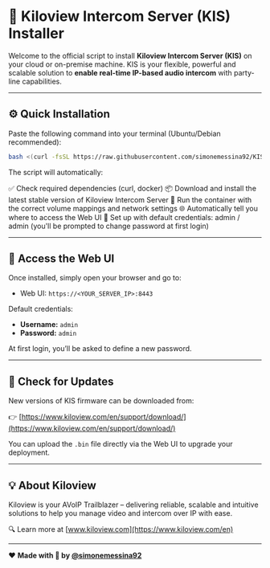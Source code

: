 # 🎵 Kiloview Intercom Server (KIS) Installer

Welcome to the official script to install **Kiloview Intercom Server (KIS)** on your cloud or on-premise machine.
KIS is your flexible, powerful and scalable solution to **enable real-time IP-based audio intercom** with party-line capabilities.

---

## ⚙️ Quick Installation

Paste the following command into your terminal (Ubuntu/Debian recommended):

```bash
bash <(curl -fsSL https://raw.githubusercontent.com/simonemessina92/KIS/main/KIS_install.sh)
```

The script will automatically:

✅ Check required dependencies (curl, docker)
📦 Download and install the latest stable version of Kiloview Intercom Server
🐳 Run the container with the correct volume mappings and network settings
🌐 Automatically tell you where to access the Web UI
🔐 Set up with default credentials: admin / admin (you'll be prompted to change password at first login)

---

## 🔗 Access the Web UI

Once installed, simply open your browser and go to:

* Web UI: `https://<YOUR_SERVER_IP>:8443`

Default credentials:

* **Username:** `admin`
* **Password:** `admin`

At first login, you’ll be asked to define a new password.

---

## 🔄 Check for Updates

New versions of KIS firmware can be downloaded from:

👉 [https://www.kiloview.com/en/support/download/](https://www.kiloview.com/en/support/download/)

You can upload the `.bin` file directly via the Web UI to upgrade your deployment.

---

## 💡 About Kiloview

Kiloview is your AVoIP Trailblazer – delivering reliable, scalable and intuitive solutions to help you manage video and intercom over IP with ease.

🔍 Learn more at [www.kiloview.com](https://www.kiloview.com/en)

---

❤️ **Made with 💙 by [@simonemessina92](https://github.com/simonemessina92)**
